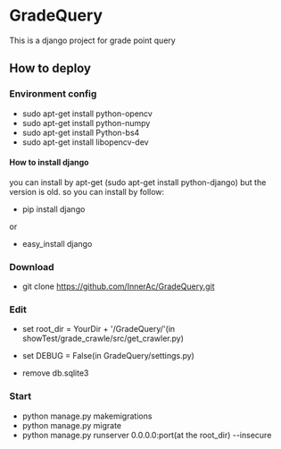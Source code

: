 # GradeQuery
This is a django project for grade point query

## How to deploy
### Environment config
- sudo apt-get install python-opencv
- sudo apt-get install python-numpy
- sudo apt-get install Python-bs4
- sudo apt-get install libopencv-dev
#### How to install django
you can install by apt-get  (sudo apt-get install python-django) but the version is old.
so you can install by follow:

- pip install django

or
- easy_install django

### Download
- git clone https://github.com/InnerAc/GradeQuery.git

### Edit
- set root_dir = YourDir + '/GradeQuery/'(in showTest/grade_crawle/src/get_crawler.py)
- set DEBUG = False(in GradeQuery/settings.py)

- remove db.sqlite3

### Start
- python manage.py makemigrations
- python manage.py migrate
- python manage.py runserver 0.0.0.0:port(at the root_dir) --insecure